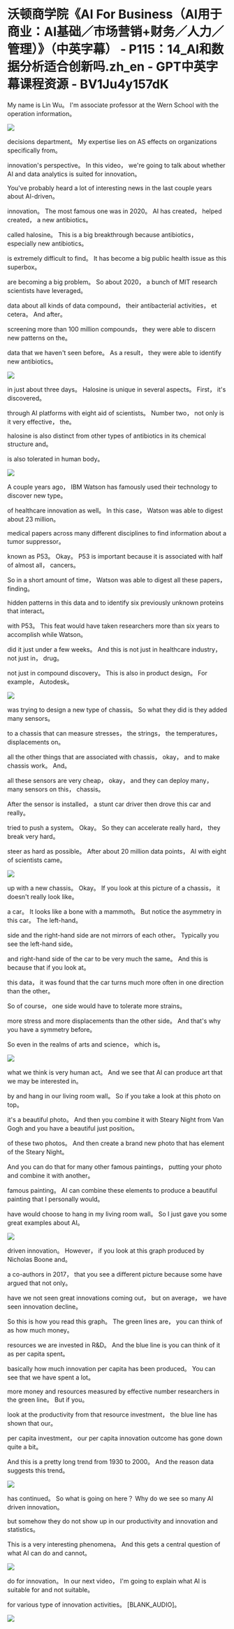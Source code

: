 # 沃顿商学院《AI For Business（AI用于商业：AI基础／市场营销+财务／人力／管理）》（中英字幕） - P115：14_AI和数据分析适合创新吗.zh_en - GPT中英字幕课程资源 - BV1Ju4y157dK

 My name is Lin Wu。 I'm associate professor at the Wern School with the operation information。



![](img/4b9d74bdebdf65824822d3dd7f86b724_1.png)

 decisions department。 My expertise lies on AS effects on organizations specifically from。

 innovation's perspective。 In this video， we're going to talk about whether AI and data analytics is suited for innovation。

 You've probably heard a lot of interesting news in the last couple years about AI-driven。

 innovation。 The most famous one was in 2020。 AI has created， helped created， a new antibiotics。

 called halosine。 This is a big breakthrough because antibiotics， especially new antibiotics。

 is extremely difficult to find。 It has become a big public health issue as this superbox。

 are becoming a big problem。 So about 2020， a bunch of MIT research scientists have leveraged。

 data about all kinds of data compound， their antibacterial activities， et cetera。 And after。

 screening more than 100 million compounds， they were able to discern new patterns on the。

 data that we haven't seen before。 As a result， they were able to identify new antibiotics。



![](img/4b9d74bdebdf65824822d3dd7f86b724_3.png)

 in just about three days。 Halosine is unique in several aspects。 First， it's discovered。

 through AI platforms with eight aid of scientists。 Number two， not only is it very effective， the。

 halosine is also distinct from other types of antibiotics in its chemical structure and。

 is also tolerated in human body。

![](img/4b9d74bdebdf65824822d3dd7f86b724_5.png)

 A couple years ago， IBM Watson has famously used their technology to discover new type。

 of healthcare innovation as well。 In this case， Watson was able to digest about 23 million。

 medical papers across many different disciplines to find information about a tumor suppressor。

 known as P53。 Okay。 P53 is important because it is associated with half of almost all， cancers。

 So in a short amount of time， Watson was able to digest all these papers， finding。

 hidden patterns in this data and to identify six previously unknown proteins that interact。

 with P53。 This feat would have taken researchers more than six years to accomplish while Watson。

 did it just under a few weeks。 And this is not just in healthcare industry， not just in， drug。

 not just in compound discovery。 This is also in product design。 For example， Autodesk。



![](img/4b9d74bdebdf65824822d3dd7f86b724_7.png)

 was trying to design a new type of chassis。 So what they did is they added many sensors。

 to a chassis that can measure stresses， the strings， the temperatures， displacements on。

 all the other things that are associated with chassis， okay， and to make chassis work。 And。

 all these sensors are very cheap， okay， and they can deploy many， many sensors on this， chassis。

 After the sensor is installed， a stunt car driver then drove this car and really。

 tried to push a system。 Okay。 So they can accelerate really hard， they break very hard。

 steer as hard as possible。 After about 20 million data points， AI with eight of scientists came。



![](img/4b9d74bdebdf65824822d3dd7f86b724_9.png)

 up with a new chassis。 Okay。 If you look at this picture of a chassis， it doesn't really look like。

 a car。 It looks like a bone with a mammoth。 But notice the asymmetry in this car。 The left-hand。

 side and the right-hand side are not mirrors of each other。 Typically you see the left-hand side。

 and right-hand side of the car to be very much the same。 And this is because that if you look at。

 this data， it was found that the car turns much more often in one direction than the other。

 So of course， one side would have to tolerate more strains。

 more stress and more displacements than the other side。 And that's why you have a symmetry before。

 So even in the realms of arts and science， which is。



![](img/4b9d74bdebdf65824822d3dd7f86b724_11.png)

 what we think is very human act。 And we see that AI can produce art that we may be interested in。

 by and hang in our living room wall。 So if you take a look at this photo on top。

 it's a beautiful photo。 And then you combine it with Steary Night from Van Gogh and you have a beautiful just position。

 of these two photos。 And then create a brand new photo that has element of the Steary Night。

 And you can do that for many other famous paintings， putting your photo and combine it with another。

 famous painting。 AI can combine these elements to produce a beautiful painting that I personally would。

 have would choose to hang in my living room wall。 So I just gave you some great examples about AI。



![](img/4b9d74bdebdf65824822d3dd7f86b724_13.png)

 driven innovation。 However， if you look at this graph produced by Nicholas Boone and。

 a co-authors in 2017， that you see a different picture because some have argued that not only。

 have we not seen great innovations coming out， but on average， we have seen innovation decline。

 So this is how you read this graph。 The green lines are， you can think of as how much money。

 resources we are invested in R&D。 And the blue line is you can think of it as per capita spent。

 basically how much innovation per capita has been produced。 You can see that we have spent a lot。

 more money and resources measured by effective number researchers in the green line。 But if you。

 look at the productivity from that resource investment， the blue line has shown that our。

 per capita investment， our per capita innovation outcome has gone down quite a bit。

 And this is a pretty long trend from 1930 to 2000。 And the reason data suggests this trend。



![](img/4b9d74bdebdf65824822d3dd7f86b724_15.png)

 has continued。 So what is going on here？ Why do we see so many AI driven innovation。

 but somehow they do not show up in our productivity and innovation and statistics。

 This is a very interesting phenomena。 And this gets a central question of what AI can do and cannot。



![](img/4b9d74bdebdf65824822d3dd7f86b724_17.png)

 do for innovation。 In our next video， I'm going to explain what AI is suitable for and not suitable。

 for various type of innovation activities。 [BLANK_AUDIO]。



![](img/4b9d74bdebdf65824822d3dd7f86b724_19.png)